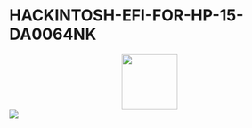 # HACKINTOSH-EFI-FOR-HP-15-DA0064NK
<div id="header" align="center">
  <img src="https://media.giphy.com/media/v1.Y2lkPTc5MGI3NjExNHYzZXZsYThvZHk5Z2xqbjVodmVyOTF5MHozeG12NTlsZWhvOTBkbSZlcD12MV9pbnRlcm5hbF9naWZfYnlfaWQmY3Q9cw/M9gbBd9nbDrOTu1Mqx/giphy.gif" width="100"/>
</div>
<div id="badges">
  <img src="https://img.shields.io/badge/EFI-v1.0-blue">
</div>
